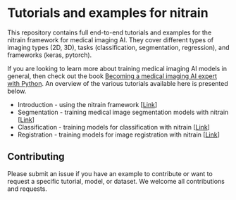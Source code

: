 # Tutorials and examples for nitrain

This repository contains full end-to-end tutorials and examples for the nitrain framework for medical imaging AI. They cover different types of imaging types (2D, 3D), tasks (classification, segmentation, regression), and frameworks (keras, pytorch).

If you are looking to learn more about training medical imaging AI models in general, then check out the book [Becoming a medical imaging AI expert with Python](https://book.nitrain.dev). An overview of the various tutorials available here is presented below.

- Introduction - using the nitrain framework [[Link](https://github.com/nitrain/tutorials/tree/main/introduction)]
- Segmentation - training medical image segmentation models with nitrain [[Link](https://github.com/nitrain/tutorials/tree/main/segmentation)]
- Classification - training models for classification with nitrain [[Link](https://github.com/nitrain/tutorials/tree/main/classification)]
- Registration - training models for image registration with nitrain [[Link](https://github.com/nitrain/tutorials/tree/main/registration)]

## Contributing

Please submit an issue if you have an example to contribute or want to request a specific tutorial, model, or dataset. We welcome all contributions and requests.
